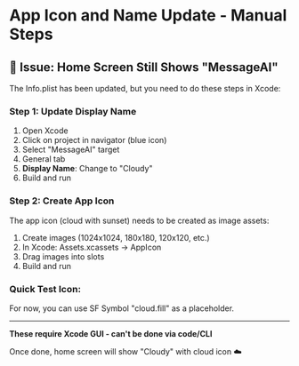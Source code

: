 # App Icon and Name Update - Manual Steps

## 📱 Issue: Home Screen Still Shows "MessageAI"

The Info.plist has been updated, but you need to do these steps in Xcode:

### Step 1: Update Display Name
1. Open Xcode
2. Click on project in navigator (blue icon)
3. Select "MessageAI" target
4. General tab
5. **Display Name**: Change to "Cloudy"
6. Build and run

### Step 2: Create App Icon
The app icon (cloud with sunset) needs to be created as image assets:

1. Create images (1024x1024, 180x180, 120x120, etc.)
2. In Xcode: Assets.xcassets → AppIcon
3. Drag images into slots
4. Build and run

### Quick Test Icon:
For now, you can use SF Symbol "cloud.fill" as a placeholder.

---

**These require Xcode GUI - can't be done via code/CLI**

Once done, home screen will show "Cloudy" with cloud icon ☁️

